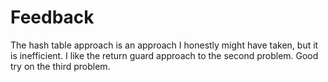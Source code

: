 # Feedback

The hash table approach is an approach I honestly might have taken, but it is
inefficient. I like the return guard approach to the second problem. Good try
on the third problem.
